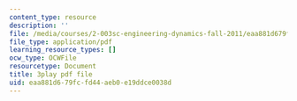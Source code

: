 ```yaml
---
content_type: resource
description: ''
file: /media/courses/2-003sc-engineering-dynamics-fall-2011/eaa881d679fcfd44aeb0e19ddce0038d_YZ9y4zcfCPs.pdf
file_type: application/pdf
learning_resource_types: []
ocw_type: OCWFile
resourcetype: Document
title: 3play pdf file
uid: eaa881d6-79fc-fd44-aeb0-e19ddce0038d
---
```

